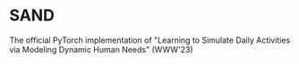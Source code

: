 # SAND
The official PyTorch implementation of "Learning to Simulate Daily Activities via Modeling Dynamic Human Needs" (WWW'23)
